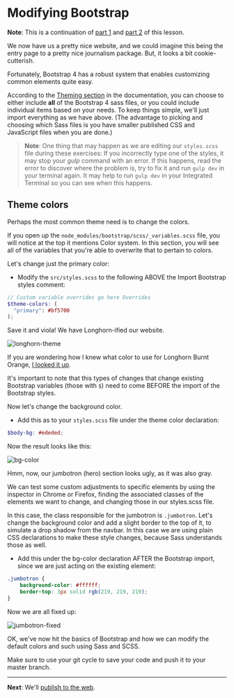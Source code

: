 # Modifying Bootstrap

**Note**: This is a continuation of [part 1](bootstrap-class-01.md) and [part 2](bootstrap-class-02.md) of this lesson.

We now have us a pretty nice website, and we could imagine this being the entry page to a pretty nice journalism package. But, it looks a bit cookie-cutterish.

Fortunately, Bootstrap 4 has a robust system that enables customizing common elements quite easy.

According to the [Theming section](https://getbootstrap.com/docs/4.6/getting-started/theming/) in the documentation, you can choose to either include **all** of the Bootstrap 4 sass files, or you could include individual items based on your needs. To keep things simple, we'll just import everything as we have above. (The advantage to picking and choosing which Sass files is you have smaller published CSS and JavaScript files when you are done.)

> **Note**: One thing that may happen as we are editing our `styles.scss` file during these exercises: If you incorrectly type one of the styles, it may stop your _gulp_ command with an error. If this happens, read the error to discover where the problem is, try to fix it and run `gulp dev` in your terminal again. It may help to run `gulp dev` in your Integrated Terminal so you can see when this happens.

## Theme colors

Perhaps the most common theme need is to change the colors.

If you open up the `node_modules/bootstrap/scss/_variables.scss` file, you will notice at the top it mentions Color system. In this section, you will see all of the variables that you're able to overwrite that to pertain to colors.

Let's change just the primary color:

- Modify the `src/styles.scss` to the following ABOVE the Import Bootstrap styles comment:

```scss
// Custom variable overrides go here Overrides
$theme-colors: (
  "primary": #bf5700
);
```

Save it and viola! We have Longhorn-ified our website.

![longhorn-theme](../images/bs-theme-change.png)

If you are wondering how I knew what color to use for Longhorn Burnt Orange, [I looked it up](https://brand.utexas.edu/identity/color/).

It's important to note that this types of changes that change existing Bootstrap variables (those with `$`) need to come BEFORE the import of the Bootstrap styles.

Now let's change the background color.

- Add this as to your `styles.scss` file under the theme color declaration:

```scss
$body-bg: #ededed;
```

Now the result looks like this:

![bg-color](../images/bs-bg-color.png)

Hmm, now, our jumbotron (hero) section looks ugly, as it was also gray.  

We can test some custom adjustments to specific elements by using the inspector in Chrome or Firefox, finding the associated classes of the elements we want to change, and changing those in our styles.scss file.

In this case, the class responsible for the jumbotron is `.jumbotron`. Let's change the background color and add a slight border to the top of it, to simulate a drop shadow from the navbar. In this case we are using plain CSS declarations to make these style changes, because Sass understands those as well.

- Add this under the bg-color declaration AFTER the Bootstrap import, since we are just acting on the existing element:

```scss
.jumbotron {
    background-color: #ffffff;
    border-top: 3px solid rgb(219, 219, 219);
}
```

Now we are all fixed up:

![jumbotron-fixed](../images/bs-jumbotron-fixed.png)

OK, we've now hit the basics of Bootstrap and how we can modify the default colors and such using Sass and SCSS.

Make sure to use your git cycle to save your code and push it to your master branch.

---

**Next**: We'll [publish to the web](bootstrap-class-04.md).